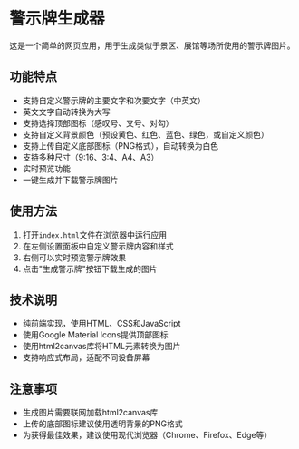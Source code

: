 # 警示牌生成器

这是一个简单的网页应用，用于生成类似于景区、展馆等场所使用的警示牌图片。

## 功能特点

- 支持自定义警示牌的主要文字和次要文字（中英文）
- 英文文字自动转换为大写
- 支持选择顶部图标（感叹号、叉号、对勾）
- 支持自定义背景颜色（预设黄色、红色、蓝色、绿色，或自定义颜色）
- 支持上传自定义底部图标（PNG格式），自动转换为白色
- 支持多种尺寸（9:16、3:4、A4、A3）
- 实时预览功能
- 一键生成并下载警示牌图片

## 使用方法

1. 打开`index.html`文件在浏览器中运行应用
2. 在左侧设置面板中自定义警示牌内容和样式
3. 右侧可以实时预览警示牌效果
4. 点击"生成警示牌"按钮下载生成的图片

## 技术说明

- 纯前端实现，使用HTML、CSS和JavaScript
- 使用Google Material Icons提供顶部图标
- 使用html2canvas库将HTML元素转换为图片
- 支持响应式布局，适配不同设备屏幕

## 注意事项

- 生成图片需要联网加载html2canvas库
- 上传的底部图标建议使用透明背景的PNG格式
- 为获得最佳效果，建议使用现代浏览器（Chrome、Firefox、Edge等）